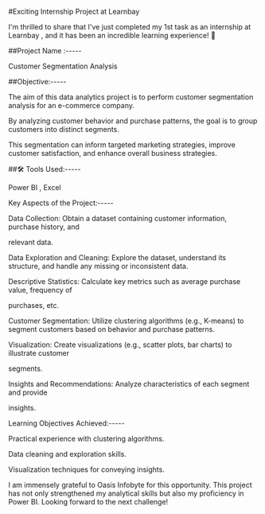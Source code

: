 #Exciting Internship Project at Learnbay

I'm thrilled to share that I've just completed my 1st task as an internship at Learnbay , and it has been an incredible learning experience! 🎉

##Project Name :-----

Customer Segmentation Analysis

##Objective:-----

The aim of this data analytics project is to perform customer segmentation analysis for an e-commerce company.

By analyzing customer behavior and purchase patterns, the goal is to group customers into distinct segments.

This segmentation can inform targeted marketing strategies, improve customer satisfaction, and enhance overall business strategies.

##🛠️ Tools Used:-----

Power BI , Excel

Key Aspects of the Project:-----

Data Collection:
Obtain a dataset containing customer information, purchase history, and

relevant data.

Data Exploration and Cleaning:
Explore the dataset, understand its structure, and handle any missing or inconsistent data.

Descriptive Statistics:
Calculate key metrics such as average purchase value, frequency of

purchases, etc.

Customer Segmentation:
Utilize clustering algorithms (e.g., K-means) to segment customers based on behavior and purchase patterns.

Visualization:
Create visualizations (e.g., scatter plots, bar charts) to illustrate customer

segments.

Insights and Recommendations:
Analyze characteristics of each segment and provide

insights.

Learning Objectives Achieved:-----

Practical experience with clustering algorithms.

Data cleaning and exploration skills.

Visualization techniques for conveying insights.

I am immensely grateful to Oasis Infobyte for this opportunity. This project has not only strengthened my analytical skills but also my proficiency in Power BI. Looking forward to the next challenge!
